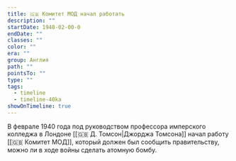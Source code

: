 ```yaml
---
title: 🇬🇧 Комитет МОД начал работать
description: ""
startDate: 1940-02-00-0
endDate: ""
classes: ""
color: ""
era: ""
group: Англия
path: ""
pointsTo: ""
type: ""
tags:
  - timeline
  - timeline-40ka
showOnTimeline: true
---
```

В феврале 1940 года под руководством профессора имперского колледжа в Лондоне [[🇬🇧 Д. Томсон|Джорджа Томсона]] начал работу [[🇬🇧 Комитет МОД]], который должен был сообщить правительству, можно ли в ходе войны сделать атомную бомбу. 